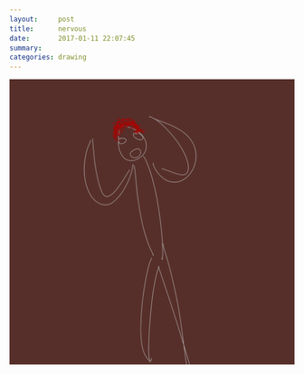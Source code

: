 ```yaml
---
layout:     post
title:      nervous
date:       2017-01-11 22:07:45
summary:    
categories: drawing
---
```

![nervous](/images/diary/nervous.png "Hello reality.")
